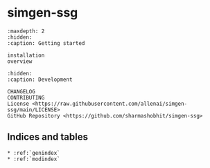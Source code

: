 # **simgen-ssg**

```{toctree}
:maxdepth: 2
:hidden:
:caption: Getting started

installation
overview
```

```{toctree}
:hidden:
:caption: Development

CHANGELOG
CONTRIBUTING
License <https://raw.githubusercontent.com/allenai/simgen-ssg/main/LICENSE>
GitHub Repository <https://github.com/sharmashobhit/simgen-ssg>
```

## Indices and tables

```{eval-rst}
* :ref:`genindex`
* :ref:`modindex`
```
